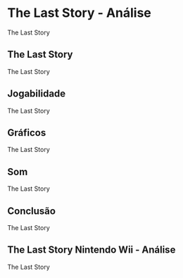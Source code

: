 ---
---

# The Last Story - Análise

The Last Story

## The Last Story

The Last Story

## Jogabilidade

The Last Story

## Gráficos

The Last Story

## Som

The Last Story

## Conclusão

The Last Story

## The Last Story Nintendo Wii - Análise

The Last Story
